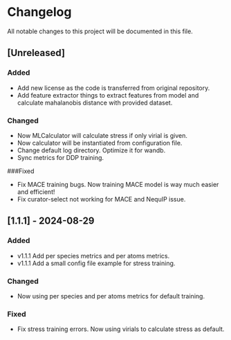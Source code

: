 # Changelog

All notable changes to this project will be documented in this file.

## [Unreleased]

### Added

- Add new license as the code is transferred from original repository.
- Add feature extractor things to extract features from model and calculate mahalanobis distance with provided dataset.

### Changed

- Now MLCalculator will calculate stress if only virial is given.
- Now calculator will be instantiated from configuration file.
- Change default log directory. Optimize it for wandb.
- Sync metrics for DDP training.

###Fixed

- Fix MACE training bugs. Now training MACE model is way much easier and efficient!
- Fix curator-select not working for MACE and NequIP issue.

## [1.1.1] - 2024-08-29

### Added

- v1.1.1 Add per species metrics and per atoms metrics.
- v1.1.1 Add a small config file example for stress training.

### Changed

- Now using per species and per atoms metrics for default training.

### Fixed

- Fix stress training errors. Now using virials to calculate stress as default.
